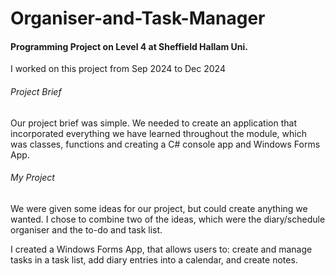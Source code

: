 # Organiser-and-Task-Manager
#### Programming Project on Level 4 at Sheffield Hallam Uni.
I worked on this project from Sep 2024 to Dec 2024

###### Project Brief
Our project brief was simple. We needed to create an application that incorporated everything we have learned throughout the module, which was classes, functions and creating a C# console app and Windows Forms App.

###### My Project
We were given some ideas for our project, but could create anything we wanted. I chose to combine two of the ideas, which were the diary/schedule organiser and the to-do and task list.

I created a Windows Forms App, that allows users to: create and manage tasks in a task list, add diary entries into a calendar, and create notes.

